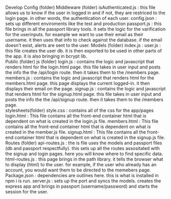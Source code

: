 Develop
    Config (folder)
        Middleware (folder)
            isAuthenticated.js : this file allows us to know if the user in logged in and if not, they are restriced to the login page. in other words, the authentication of each user. 
        config.json : sets up different enviroments like the test and production
        passport.js : this file brings in all the passport library tools. it sets the logic for the varification for the userinputs. for example we want to use their email as their username. it then uses that info to check against the database. if the email doesn't exist, alerts are sent to the user. 
    Models (folder)
        index.js : 
        user.js : this file creates the user db. it is then exported to be used in other parts of the app. it is also bringing in bcrypt lib.  
    Public (folder)
        js (folder)
            login.js : contains the logic and javascript that renders html for the login.html page. this file takes in user input and posts the info the the /api/login route. then it takes them to the /members page.  
            members.js : contains the logic and javascript that renders html for the members.html page. this page displays the current logged-in. it then displays their email on the page. 
            signup.js : contains the logic and javascript that renders html for the signup.html page. this file takes in user input and posts the info the the /api/signup route. then it takes them to the /members page.  
        stylesheets(folder)
            style.css : contains all of the css for the app/pages
        login.html : This file contains all the front-end container html that is dependent on what is created in the login.js file. 
        members.html : This file contains all the front-end container html that is dependent on what is created in the member.js file.
        signup.html : This file contains all the front-end container html that is dependent on what is created in the signup.js file.
    Routes (folder)
        api-routes.js : the is file uses the models and passport files (db and passport respectfully). this sets up all the routes assositated with the signup and login pages. here you will know where to find specific data. 
        html-routes.js : this page brings in the path library.  it tells the browser what to display (html) to the user. for example, if the user who already has an account, you would want them to be directed to the memebers page. 
    Package.json : dependencies are outlines here. this is what is installed in npm i is run. 
    server.js : sets up the port and syncs the models. creates the express app and brings in passport (username/password) and starts the session for the user. 


